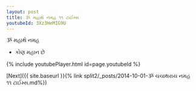 ```yaml
---
layout: post
title: ૐ મહાથે નમહ ૧૧ ટાઈમ્સ
youtubeId: 3Xz3HeMIG9U
---
```

 
 
 ૐ મહાથે નમહ  
 
 -  કોણ મહાન છે 
 
  
 
  
 
 
 
 
 
 


{% include youtubePlayer.html id=page.youtubeId %}
 
[Next]({{ site.baseurl }}{% link  split2/_posts/2014-10-01-ૐ ચચાથરાય નમહ ૧૧ ટાઈમ્સ.md%})
 
